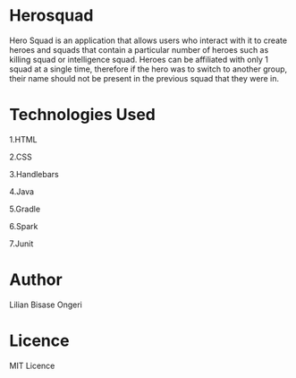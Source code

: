 # Herosquad
Hero Squad is an application that allows users who interact with it to create heroes and squads that contain a particular number of heroes such as killing squad or intelligence squad. Heroes can be affiliated with only 1 squad at a single time, therefore if the hero was to switch to another group, their name should not be present in the previous squad that they were in.

# Technologies Used
1.HTML

2.CSS

3.Handlebars

4.Java

5.Gradle

6.Spark

7.Junit
# Author
Lilian Bisase Ongeri

# Licence
MIT Licence
